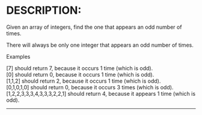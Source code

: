 # DESCRIPTION:
Given an array of integers, find the one that appears an odd number of times.

There will always be only one integer that appears an odd number of times.

Examples  

[7] should return 7, because it occurs 1 time (which is odd).  
[0] should return 0, because it occurs 1 time (which is odd).  
[1,1,2] should return 2, because it occurs 1 time (which is odd).  
[0,1,0,1,0] should return 0, because it occurs 3 times (which is odd).  
[1,2,2,3,3,3,4,3,3,3,2,2,1] should return 4, because it appears 1 time (which is odd).  

-----